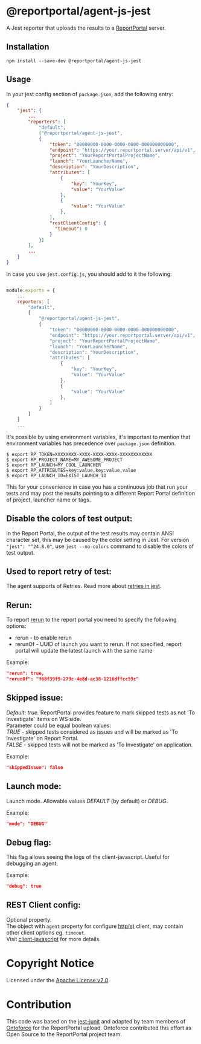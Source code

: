 # @reportportal/agent-js-jest

A Jest reporter that uploads the results to a [ReportPortal](http://reportportal.io/) server.

## Installation

```shell
npm install --save-dev @reportportal/agent-js-jest
```

## Usage

In your jest config section of `package.json`, add the following entry:

```JSON
{
    "jest": {
        ...
        "reporters": [
            "default",
            ["@reportportal/agent-js-jest",
            {
                "token": "00000000-0000-0000-0000-000000000000",
                "endpoint": "https://your.reportportal.server/api/v1",
                "project": "YourReportPortalProjectName",
                "launch": "YourLauncherName",
                "description": "YourDescription",
                "attributes": [
                    {
                        "key": "YourKey",
                        "value": "YourValue"
                    },
                    {
                        "value": "YourValue"
                    },
                ],
                "restClientConfig": {
                  "timeout": 0
                }
            }]
        ],
        ...
    }
}
```

In case you use `jest.config.js`, you should add to it the following:

```javascript

module.exports = {
    ...
    reporters: [
        "default",
        [
            "@reportportal/agent-js-jest",
            {
                "token": "00000000-0000-0000-0000-000000000000",
                "endpoint": "https://your.reportportal.server/api/v1",
                "project": "YourReportPortalProjectName",
                "launch": "YourLauncherName",
                "description": "YourDescription",
                "attributes": [
                    {
                        "key": "YourKey",
                        "value": "YourValue"
                    },
                    {
                        "value": "YourValue"
                    },
                ]
            }
        ]
    ]
    ...
```

It's possible by using environment variables, it's important to mention that environment variables has precedence over `package.json` definition.

```shell
$ export RP_TOKEN=XXXXXXXX-XXXX-XXXX-XXXX-XXXXXXXXXXXX
$ export RP_PROJECT_NAME=MY_AWESOME_PROJECT
$ export RP_LAUNCH=MY_COOL_LAUNCHER
$ export RP_ATTRIBUTES=key:value,key:value,value
$ export RP_LAUNCH_ID=EXIST_LAUNCH_ID
```

This for your convenience in case you has a continuous job that run your tests and may post the results pointing to a different Report Portal definition of project, launcher name or tags.

## Disable the colors of test output:

In the Report Portal, the output of the test results may contain ANSI character set, this may be caused by the color setting in Jest. For version `"jest": "^24.8.0"`, use `jest --no-colors` command to disable the colors of test output.

## Used to report retry of test:

The agent supports of Retries.
Read more about [retries in jest](https://jestjs.io/docs/ru/jest-object#jestretrytimes).

## Rerun:

To report [rerun](https://github.com/reportportal/documentation/blob/master/src/md/src/DevGuides/rerun.md) to the report portal you need to specify the following options:

-   rerun - to enable rerun
-   rerunOf - UUID of launch you want to rerun. If not specified, report portal will update the latest launch with the same name

Example:

```json
"rerun": true,
"rerunOf": "f68f39f9-279c-4e8d-ac38-1216dffcc59c"
```

## Skipped issue:

_Default: true._ ReportPortal provides feature to mark skipped tests as not 'To Investigate' items on WS side.<br> Parameter could be equal boolean values:<br> _TRUE_ - skipped tests considered as issues and will be marked as 'To Investigate' on Report Portal.<br> _FALSE_ - skipped tests will not be marked as 'To Investigate' on application.

Example:

```json
"skippedIssue": false
```

## Launch mode:

Launch mode. Allowable values _DEFAULT_ (by default) or _DEBUG_.

Example:

```json
"mode": "DEBUG"
```

## Debug flag:

This flag allows seeing the logs of the client-javascript. Useful for debugging an agent.

Example:

```json
"debug": true
```

## REST Client config:

Optional property.<br/>
The object with `agent` property for configure [http(s)](https://nodejs.org/api/https.html#https_https_request_url_options_callback) client, may contain other client options eg. `timeout`.<br/>
Visit [client-javascript](https://github.com/reportportal/client-javascript) for more details.

# Copyright Notice

Licensed under the [Apache License v2.0](LICENSE)

# Contribution

This code was based on the [jest-junit](https://github.com/jest-community/jest-junit)
and adapted by team members of [Ontoforce](https://www.ontoforce.com) for the
ReportPortal upload. Ontoforce contributed this effort as Open Source to the
ReportPortal project team.
